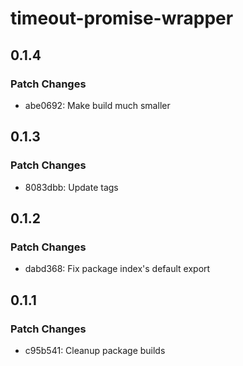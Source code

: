# timeout-promise-wrapper

## 0.1.4

### Patch Changes

- abe0692: Make build much smaller

## 0.1.3

### Patch Changes

- 8083dbb: Update tags

## 0.1.2

### Patch Changes

- dabd368: Fix package index's default export

## 0.1.1

### Patch Changes

- c95b541: Cleanup package builds
